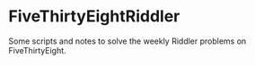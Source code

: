 # FiveThirtyEightRiddler
Some scripts and notes to solve the weekly Riddler problems on FiveThirtyEight.
